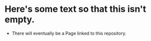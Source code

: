 # Here's some text so that this isn't empty.
* There will eventually be a Page linked to this repository.
